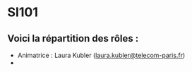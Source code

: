 # SI101

## Voici la répartition des rôles :
 - Animatrice : Laura Kubler (laura.kubler@telecom-paris.fr)
 - 
